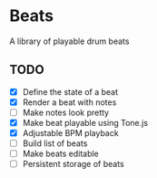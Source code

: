 # Beats

A library of playable drum beats

## TODO

- [x] Define the state of a beat
- [x] Render a beat with notes
- [ ] Make notes look pretty
- [x] Make beat playable using Tone.js
- [x] Adjustable BPM playback
- [ ] Build list of beats
- [ ] Make beats editable
- [ ] Persistent storage of beats
